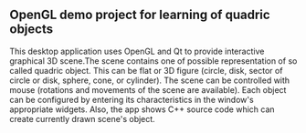 ## OpenGL demo project for learning of quadric objects

This desktop application uses OpenGL and Qt to provide interactive graphical 3D scene.The scene contains one of possible representation of so called quadric object. This can be flat or 3D figure (circle, disk, sector of circle or disk, sphere, cone, or cylinder). The scene can be controlled with mouse (rotations and movements of the scene are available). Each object can be configured by entering its characteristics in the window's  appropriate widgets. Also, the app shows C++ source code which can create currently drawn scene's object.  
